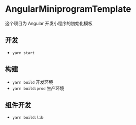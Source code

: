# AngularMiniprogramTemplate

这个项目为 Angular 开发小程序的初始化模板

## 开发

- `yarn start`

## 构建

- `yarn build` 开发环境
- `yarn build:prod` 生产环境

## 组件开发

- `yarn build:lib`
